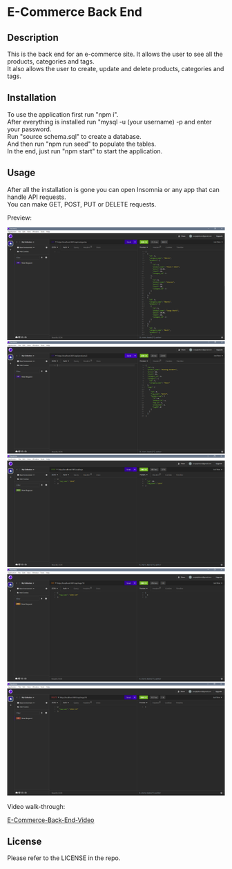 # E-Commerce Back End

## Description
This is the back end for an e-commerce site. It allows the user to see all the products, categories and tags.  
It also allows the user to create, update and delete products, categories and tags.  

## Installation
To use the application first run "npm i".  
After everything is installed run "mysql -u (your username) -p and enter your password.  
Run "source schema.sql" to create a database.  
And then run "npm run seed" to populate the tables.  
In the end, just run "npm start" to start the application.

## Usage
After all the installation is gone you can open Insomnia or any app that can handle API requests.  
You can make GET, POST, PUT or DELETE requests. 

Preview:  

![E-Commerce-Back-End-Screenshot](assets/images/e-commerce-back-end-screenshot-01.png)
![E-Commerce-Back-End-Screenshot](assets/images/e-commerce-back-end-screenshot-02.png)
![E-Commerce-Back-End-Screenshot](assets/images/e-commerce-back-end-screenshot-03.png)
![E-Commerce-Back-End-Screenshot](assets/images/e-commerce-back-end-screenshot-04.png)
![E-Commerce-Back-End-Screenshot](assets/images/e-commerce-back-end-screenshot-05.png)

Video walk-through:  

[E-Commerce-Back-End-Video](https://drive.google.com/file/d/1pDKC-oWrJRiQBsFAm3d5HACnVZdl-EI4/view)

## License
Please refer to the LICENSE in the repo.
